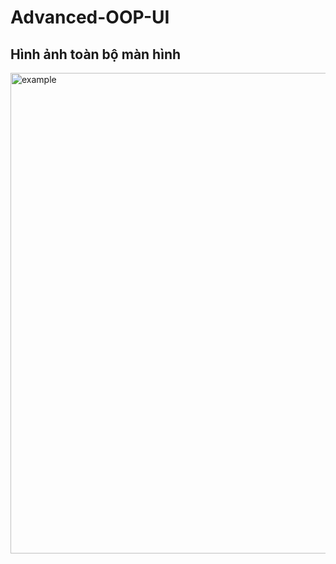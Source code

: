 ﻿# Advanced-OOP-UI
## Hình ảnh toàn bộ màn hình
<img src="UI/image1/image.png" alt="example" style="width:513px; height:769px;">
